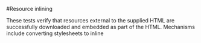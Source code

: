 ﻿#Resource inlining

These tests verify that resources external to the supplied HTML are successfully downloaded and embedded as part of the HTML. Mechanisms include converting stylesheets to inline <STYLE> blocks, and encoding images as data URIs.

##Elements which must be inlined:

1. CSS
	v LINKed stylesheets	
	v @imported stylesheets
	v font-faces
2. Images
	- IMG tags


## Cross-cutting concerns

1. BASE tag
	
